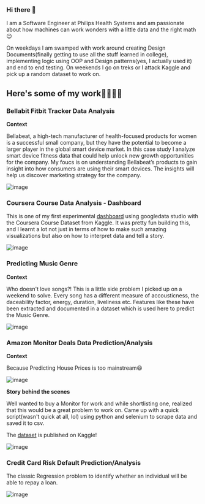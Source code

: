 ### Hi there 👋

I am a Software Engineer at Philips Health Systems and am passionate about how machines can work wonders with a little data and the right math😉

On weekdays I am swamped with work around creating Design Documents(finally getting to use all the stuff learned in college), implementing logic using OOP and Design patterns(yes, I actually used it) and end to end testing. On weekends I go on treks or I attack Kaggle and pick up a random dataset to work on.

## Here's some of my work👨‍💻👨‍💻


### Bellabit Fitbit Tracker Data Analysis

**Context**

Bellabeat, a high-tech manufacturer of health-focused products for women is a successful small company, but they have the potential to become a larger player in the global smart device market. In this case study I analyze smart device fitness data that could help unlock new growth opportunities for the company. My foucs is on understanding Bellabeat’s products to gain insight into how consumers are using their smart devices. The insights will help us discover marketing strategy for the company.

![image](https://user-images.githubusercontent.com/25157152/147086078-04435000-7b02-49e2-8244-36e76c3219d6.png)


### Coursera Course Data Analysis - Dashboard

This is one of my first experimental [dashboard](https://datastudio.google.com/reporting/d8ac9137-3b19-4f87-86c2-3a4ee70adabe/page/fErSC) using googledata studio with the Coursera Course Dataset from Kaggle. It was pretty fun building this, and I learnt a lot not just in terms of how to make such amazing visualizations but also on how to interpret data and tell a story.

![image](https://user-images.githubusercontent.com/25157152/147085686-170e642b-c1e7-407a-bc75-beba1aad51b4.png)

### Predicting Music Genre

**Context**

Who doesn't love songs?! 
This is a little side problem I picked up on a weekend to solve. Every song has a different measure of accousticness, the daceability factor, energy, duration, liveliness etc. Features like these have been extracted and documented in a dataset which is used here to predict the Music Genre.

![image](https://user-images.githubusercontent.com/25157152/147085235-657ec9c2-7eea-4b61-8567-12c5ada4f394.png)

### Amazon Monitor Deals Data Prediction/Analysis

**Context**

Because Predicting House Prices is too mainstream😆

![image](https://user-images.githubusercontent.com/25157152/147085383-d4debec9-d25d-4ad5-a315-15b83537dcc3.png)

**Story behind the scenes**

Well wanted to buy a Monitor for work and while shortlisting one, realized that this would be a great problem to work on.
Came up with a quick script(wasn't quick at all, lol) using python and selenium to scrape data and saved it to csv.

The [dataset](https://www.kaggle.com/aruna1234/amazon-data-monitor-deals) is published on Kaggle!

![image](https://user-images.githubusercontent.com/25157152/147085846-e75d3106-a24d-4404-bf1e-b8410590caca.png)

### Credit Card Risk Default Prediction/Analysis

The classic Regression problem to identify whether an individual will be able to repay a loan.

![image](https://user-images.githubusercontent.com/25157152/147085467-5ea3b238-9604-4131-bae9-05544b4258d2.png)




